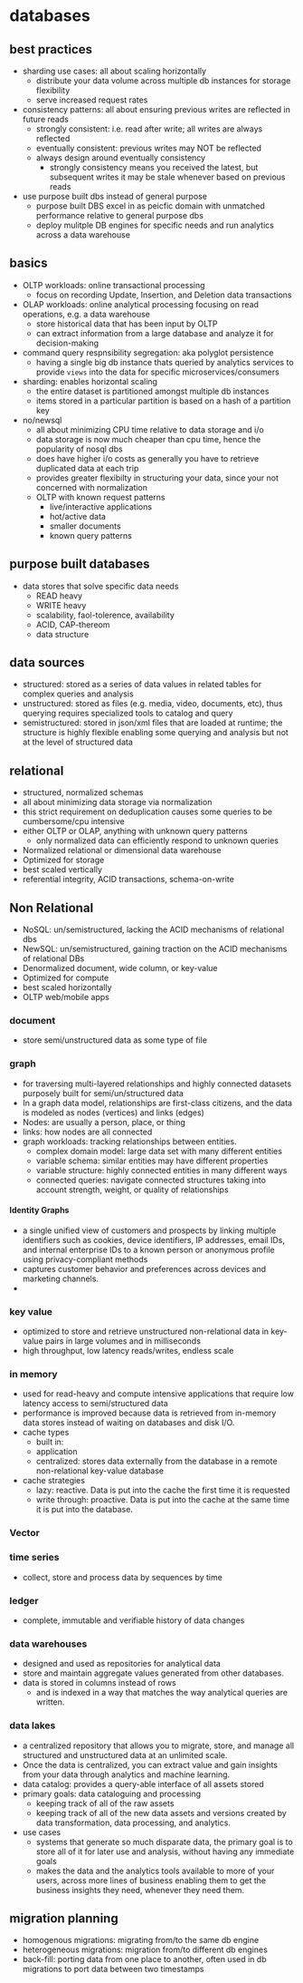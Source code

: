 # databases

## best practices

- sharding use cases: all about scaling horizontally
  - distribute your data volume across multiple db instances for storage flexibility
  - serve increased request rates
- consistency patterns: all about ensuring previous writes are reflected in future reads
  - strongly consistent: i.e. read after write; all writes are always reflected
  - eventually consistent: previous writes may NOT be reflected
  - always design around eventually consistency
    - strongly consistency means you received the latest, but subsequent writes it may be stale whenever based on previous reads
- use purpose built dbs instead of general purpose
  - purpose built DBS excel in as peicfic domain with unmatched performance relative to general purpose dbs
  - deploy mulitple DB engines for specific needs and run analytics across a data warehouse

## basics

- OLTP workloads: online transactional processing
  - focus on recording Update, Insertion, and Deletion data transactions
- OLAP workloads: online analytical processing focusing on read operations, e.g. a data warehouse
  - store historical data that has been input by OLTP
  - can extract information from a large database and analyze it for decision-making
- command query respnsibility segregation: aka polyglot persistence
  - having a single big db instance thats queried by analytics services to provide `views` into the data for specific microservices/consumers
- sharding: enables horizontal scaling
  - the entire dataset is partitioned amongst multiple db instances
  - items stored in a particular partition is based on a hash of a partition key
- no/newsql
  - all about minimizing CPU time relative to data storage and i/o
  - data storage is now much cheaper than cpu time, hence the popularity of nosql dbs
  - does have higher i/o costs as generally you have to retrieve duplicated data at each trip
  - provides greater flexibilty in structuring your data, since your not concerned with normalization
  - OLTP with known request patterns
    - live/interactive applications
    - hot/active data
    - smaller documents
    - known query patterns

## purpose built databases

- data stores that solve specific data needs
  - READ heavy
  - WRITE heavy
  - scalability, faol-tolerence, availability
  - ACID, CAP-thereom
  - data structure

## data sources

- structured: stored as a series of data values in related tables for complex queries and analysis
- unstructured: stored as files (e.g. media, video, documents, etc), thus querying requires specialized tools to catalog and query
- semistructured: stored in json/xml files that are loaded at runtime; the structure is highly flexible enabling some querying and analysis but not at the level of structured data

## relational

- structured, normalized schemas
- all about minimizing data storage via normalization
- this strict requirement on deduplication causes some queries to be cumbersome/cpu intensive
- either OLTP or OLAP, anything with unknown query patterns
  - only normalized data can efficiently respond to unknown queries
- Normalized relational or dimensional data warehouse
- Optimized for storage
- best scaled vertically
- referential integrity, ACID transactions, schema-on-write

## Non Relational

- NoSQL: un/semistructured, lacking the ACID mechanisms of relational dbs
- NewSQL: un/semistructured, gaining traction on the ACID mechanisms of relational DBs
- Denormalized document, wide column, or key-value
- Optimized for compute
- best scaled horizontally
- OLTP web/mobile apps

### document

- store semi/unstructured data as some type of file

### graph

- for traversing multi-layered relationships and highly connected datasets purposely built for semi/un/structured data
- In a graph data model, relationships are first-class citizens, and the data is modeled as nodes (vertices) and links (edges)
- Nodes: are usually a person, place, or thing
- links: how nodes are all connected
- graph workloads: tracking relationships between entities.
  - complex domain model: large data set with many different entities
  - variable schema: similar entities may have different properties
  - variable structure: highly connected entities in many different ways
  - connected queries: navigate connected structures taking into account strength, weight, or quality of relationships

#### Identity Graphs

- a single unified view of customers and prospects by linking multiple identifiers such as cookies, device identifiers, IP addresses, email IDs, and internal enterprise IDs to a known person or anonymous profile using privacy-compliant methods
- captures customer behavior and preferences across devices and marketing channels.
-

### key value

- optimized to store and retrieve unstructured non-relational data in key-value pairs in large volumes and in milliseconds
- high throughput, low latency reads/writes, endless scale

### in memory

- used for read-heavy and compute intensive applications that require low latency access to semi/structured data
- performance is improved because data is retrieved from in-memory data stores instead of waiting on databases and disk I/O.
- cache types
  - built in:
  - application
  - centralized: stores data externally from the database in a remote non-relational key-value database
- cache strategies
  - lazy: reactive. Data is put into the cache the first time it is requested
  - write through: proactive. Data is put into the cache at the same time it is put into the database.

### Vector

### time series

- collect, store and process data by sequences by time

### ledger

- complete, immutable and verifiable history of data changes

### data warehouses

- designed and used as repositories for analytical data
- store and maintain aggregate values generated from other databases.
- data is stored in columns instead of rows
  - and is indexed in a way that matches the way analytical queries are written.

### data lakes

- a centralized repository that allows you to migrate, store, and manage all structured and unstructured data at an unlimited scale.
- Once the data is centralized, you can extract value and gain insights from your data through analytics and machine learning.
- data catalog: provides a query-able interface of all assets stored
- primary goals: data cataloguing and processing
  - keeping track of all of the raw assets
  - keeping track of all of the new data assets and versions created by data transformation, data processing, and analytics.
- use cases
  - systems that generate so much disparate data, the primary goal is to store all of it for later use and analysis, without having any immediate goals
  - makes the data and the analytics tools available to more of your users, across more lines of business enabling them to get the business insights they need, whenever they need them.

## migration planning

- homogenous migrations: migrating from/to the same db engine
- heterogeneous migrations: migration from/to different db engines
- back-fill: porting data from one place to another, often used in db migrations to port data between two timestamps
